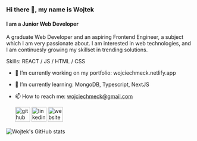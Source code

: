 ### Hi there 👋, my name is Wojtek
#### I am a Junior Web Developer
A graduate Web Developer and an aspiring Frontend Engineer, a
subject which I am very passionate about. I am interested in web
technologies, and I am continuesly growing my skillset in trending
solutions.

Skills: REACT / JS / HTML / CSS

- 🔭 I’m currently working on my portfolio: wojciechmeck.netlify.app 
- 🌱 I’m currently learning: MongoDB, Typescript, NextJS 
- 📫 How to reach me: wojciechmeck@gmail.com


  [<img src='https://cdn.jsdelivr.net/npm/simple-icons@3.0.1/icons/github.svg' alt='github' height='40'>](https://github.com/WMeck)  [<img src='https://cdn.jsdelivr.net/npm/simple-icons@3.0.1/icons/linkedin.svg' alt='linkedin' height='40'>](https://www.linkedin.com/in/wojciechmeck/)  [<img src='https://cdn.jsdelivr.net/npm/simple-icons@3.0.1/icons/icloud.svg' alt='website' height='40'>](http://wojciechmeck@netlify.app)  

![Wojtek's GitHub stats](https://github-readme-stats.vercel.app/api?username=WMeck&show_icons=true&theme=dark)
